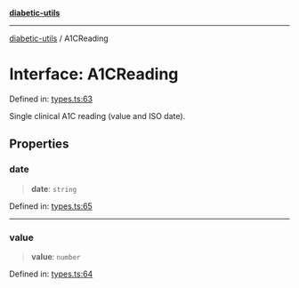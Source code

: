 [**diabetic-utils**](../README.md)

***

[diabetic-utils](../globals.md) / A1CReading

# Interface: A1CReading

Defined in: [types.ts:63](https://github.com/marklearst/diabetic-utils/blob/0d03b5cd2e2b5edbf58275075cc81d8df31ac230/src/types.ts#L63)

Single clinical A1C reading (value and ISO date).

## Properties

### date

> **date**: `string`

Defined in: [types.ts:65](https://github.com/marklearst/diabetic-utils/blob/0d03b5cd2e2b5edbf58275075cc81d8df31ac230/src/types.ts#L65)

***

### value

> **value**: `number`

Defined in: [types.ts:64](https://github.com/marklearst/diabetic-utils/blob/0d03b5cd2e2b5edbf58275075cc81d8df31ac230/src/types.ts#L64)
